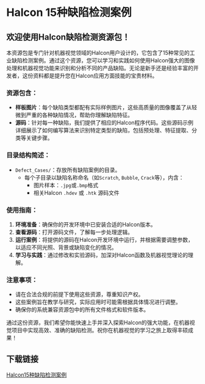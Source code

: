 # Halcon 15种缺陷检测案例

## 欢迎使用Halcon缺陷检测资源包！

本资源包是专门针对机器视觉领域的Halcon用户设计的，它包含了15种常见的工业缺陷检测案例。通过这个资源，您可以学习和实践如何使用Halcon强大的图像处理和机器视觉功能来识别和分析不同的产品缺陷。无论是新手还是经验丰富的开发者，这份资料都是提升您在Halcon应用方面技能的宝贵材料。

### 资源包含：

- **样板图片**：每个缺陷类型都配有实际样例图片，这些高质量的图像覆盖了从轻微到严重的各种缺陷情况，帮助你理解缺陷特征。
- **源码**：针对每一种缺陷，我们提供了相应的Halcon程序代码。这些源码示例详细展示了如何编写算法来识别特定类型的缺陷，包括预处理、特征提取、分类等关键步骤。
  
### 目录结构简述：
- `Defect_Cases/`：存放所有缺陷案例的目录。
    - 每个子目录以缺陷名称命名（如`Scratch`, `Bubble`, `Crack`等），内含：
        - 图片样本：`.jpg`或`.bmp`格式
        - 相关Halcon `.hdev` 或 `.htk` 源码文件

### 使用指南：
1. **环境准备**：确保你的开发环境中已安装合适的Halcon版本。
2. **查看源码**：打开源码文件，了解每一步处理逻辑。
3. **运行案例**：将提供的源码在Halcon开发环境中运行，并根据需要调整参数，以适应不同光照、背景或缺陷变化的情况。
4. **学习与实践**：通过修改和实验源码，加深对Halcon函数及机器视觉理论的理解。

### 注意事项：
- 请在合法合规的前提下使用这些资源，尊重知识产权。
- 这些案例旨在教学与研究，实际应用时可能需根据具体情况进行调整。
- 确保你的系统兼容资源包中的所有文件格式和软件版本。

通过这份资源，我们希望你能快速上手并深入探索Halcon的强大功能，在机器视觉项目中实现高效、准确的缺陷检测。祝你在机器视觉的学习之旅上取得丰硕成果！

## 下载链接

[Halcon15种缺陷检测案例](https://pan.quark.cn/s/1bedf1b32c9f)